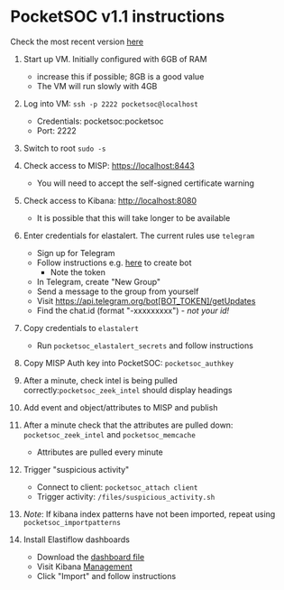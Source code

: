 # PocketSOC v1.1 instructions

Check the most recent version [here](https://gist.github.com/drmcrooks/e7cc23fa1ba3831b71b60534a0ab0672) 

1. Start up VM. Initially configured with 6GB of RAM
    - increase this if possible; 8GB is a good value
    - The VM will run slowly with 4GB
2. Log into VM: `ssh -p 2222 pocketsoc@localhost`
    - Credentials: pocketsoc:pocketsoc
    - Port: 2222
3. Switch to root `sudo -s` 

4. Check access to MISP: [https://localhost:8443](https://localhost:8443)
    - You will need to accept the self-signed certificate warning
5. Check access to Kibana: [http://localhost:8080](http://localhost:8080)
    - It is possible that this will take longer to be available
    
6. Enter credentials for elastalert. The current rules use `telegram`
    - Sign up for Telegram
    - Follow instructions e.g. [here](https://qbox.io/blog/elastalert-telegram-alerting-elasticsearch) to create bot
        - Note the token
    - In Telegram, create "New Group"
    - Send a message to the group from yourself
    - Visit https://api.telegram.org/bot[BOT_TOKEN]/getUpdates
    - Find the chat.id (format "-xxxxxxxxx") - *not your id!*
7. Copy credentials to `elastalert`
    - Run `pocketsoc_elastalert_secrets` and follow instructions
8. Copy MISP Auth key into PocketSOC: `pocketsoc_authkey`
9. After a minute, check intel is being pulled correctly:`pocketsoc_zeek_intel` should display headings

10. Add event and object/attributes to MISP and publish
11. After a minute check that the attributes are pulled down: `pocketsoc_zeek_intel` and `pocketsoc_memcache`
    - Attributes are pulled every minute
    
12. Trigger "suspicious activity"
    - Connect to client: `pocketsoc_attach client`
    - Trigger activity: `/files/suspicious_activity.sh`

13. *Note*: If kibana index patterns have not been imported, repeat using `pocketsoc_importpatterns`

14. Install Elastiflow dashboards
    - Download the [dashboard file](https://raw.githubusercontent.com/robcowart/elastiflow/master/kibana/elastiflow.kibana.7.5.x.ndjson)
    - Visit Kibana [Management](http://localhost:8080/app/kibana#/management/kibana/objects?_g=())
    - Click "Import" and follow instructions
